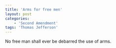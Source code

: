 ```yaml
---
title: 'Arms for free men'
layout: post
categories:
    - 'Second Amendment'
tags: 'Thomas Jefferson'
---
```


No free man shall ever be debarred the use of arms.
